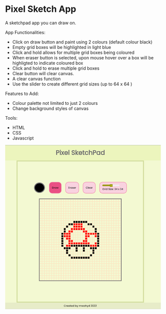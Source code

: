 # Pixel Sketch App

A sketchpad app you can draw on.

App Functionalities:

- Click on draw button and paint using 2 colours (default colour black)
- Empty grid boxes will be highlighted in light blue
- Click and hold allows for multiple grid boxes being coloured
- When eraser button is selected, upon mouse hover over a box will be  highligted to indicate coloured box
- Click and hold to erase multiple grid boxes
- Clear button will clear canvas.
- A clear canvas function
- Use the slider to create different grid sizes (up to 64 x 64 )

Features to Add:

- Colour palette not limited to just 2 colours 
- Change background styles of canvas

Tools:

- HTML
- CSS
- Javascript

![Screenshot!](sketchpad-example.png)

